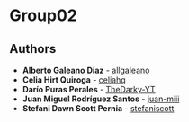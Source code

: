 # Group02

## Authors

- **Alberto Galeano Díaz** - [allgaleano](https://github.com/allgaleano)
- **Celia Hirt Quiroga** - [celiahq](https://github.com/celiahq)
- **Darío Puras Perales** - [TheDarky-YT](https://github.com/TheDarky-YT) 
- **Juan Miguel Rodríguez Santos** - [juan-miii](https://github.com/juan-miii)
- **Stefani Dawn Scott Pernia** - [stefaniscott](https://github.com/stefaniscott)

